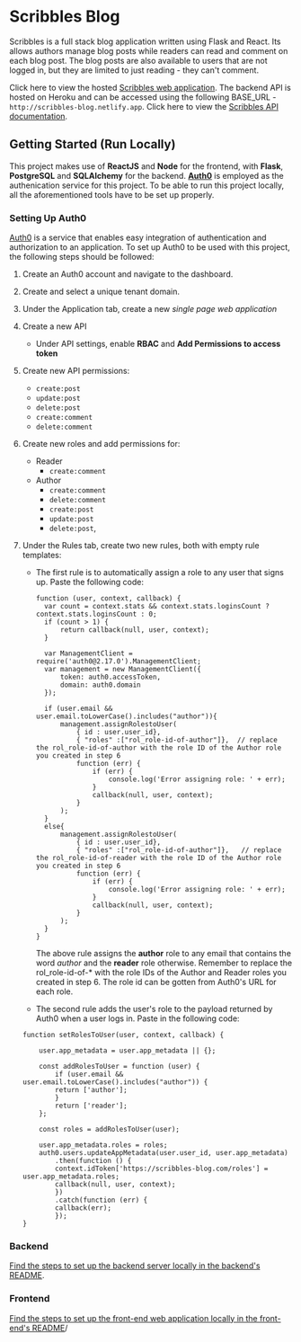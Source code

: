 # Scribbles Blog

Scribbles is a full stack blog application written using Flask and React. Its allows authors manage blog posts while readers can read and comment on each blog post. The blog posts are also available to users that are not logged in, but they are limited to just reading - they can't comment.

Click here to view the hosted [Scribbles web application](http://scribbles-blog.netlify.app). The backend API is hosted on Heroku and can be accessed using the following BASE_URL - `http://scribbles-blog.netlify.app`. Click here to view the [Scribbles API documentation](https://araniera.stoplight.io/docs/scribbles-blog/reference/Scribbles.v1.yaml).

## Getting Started (Run Locally)

This project makes use of **ReactJS** and **Node** for the frontend, with **Flask**, **PostgreSQL** and **SQLAlchemy** for the backend. [**Auth0**](https://auth0.com) is employed as the authenication service for this project. To be able to run this project locally, all the aforementioned tools have to be set up properly.

### Setting Up Auth0

[Auth0](https://auth0.com) is a service that enables easy integration of authentication and authorization to an application. To set up Auth0 to be used with this project, the following steps should be followed:

1.  Create an Auth0 account and navigate to the dashboard.
2.  Create and select a unique tenant domain.
3.  Under the Application tab, create a new _single page web application_
4.  Create a new API
    - Under API settings, enable **RBAC** and **Add Permissions to access token**
5.  Create new API permissions:
    - `create:post`
    - `update:post`
    - `delete:post`
    - `create:comment`
    - `delete:comment`
6.  Create new roles and add permissions for:
    - Reader
      - `create:comment`
    - Author
      - `create:comment`
      - `delete:comment`
      - `create:post`
      - `update:post`
      - `delete:post`,
7.  Under the Rules tab, create two new rules, both with empty rule templates:

    - The first rule is to automatically assign a role to any user that signs up. Paste the following code:

      ```
      function (user, context, callback) {
        var count = context.stats && context.stats.loginsCount ? context.stats.loginsCount : 0;
        if (count > 1) {
            return callback(null, user, context);
        }

        var ManagementClient = require('auth0@2.17.0').ManagementClient;
        var management = new ManagementClient({
            token: auth0.accessToken,
            domain: auth0.domain
        });

        if (user.email && user.email.toLowerCase().includes("author")){
            management.assignRolestoUser(
                { id : user.user_id},
                { "roles" :["rol_role-id-of-author"]},  // replace the rol_role-id-of-author with the role ID of the Author role you created in step 6
                function (err) {
                    if (err) {
                        console.log('Error assigning role: ' + err);
                    }
                    callback(null, user, context);
                }
            );
        }
        else{
            management.assignRolestoUser(
                { id : user.user_id},
                { "roles" :["rol_role-id-of-author"]},   // replace the rol_role-id-of-reader with the role ID of the Author role you created in step 6
                function (err) {
                    if (err) {
                        console.log('Error assigning role: ' + err);
                    }
                    callback(null, user, context);
                }
            );
        }
      }
      ```

      The above rule assigns the **author** role to any email that contains the word _author_ and the **reader** role otherwise. Remember to replace the rol_role-id-of-\* with the role IDs of the Author and Reader roles you created in step 6. The role id can be gotten from Auth0's URL for each role.

    - The second rule adds the user's role to the payload returned by Auth0 when a user logs in. Paste in the following code:

    ```
    function setRolesToUser(user, context, callback) {

        user.app_metadata = user.app_metadata || {};

        const addRolesToUser = function (user) {
            if (user.email && user.email.toLowerCase().includes("author")) {
            return ['author'];
            }
            return ['reader'];
        };

        const roles = addRolesToUser(user);

        user.app_metadata.roles = roles;
        auth0.users.updateAppMetadata(user.user_id, user.app_metadata)
            .then(function () {
            context.idToken['https://scribbles-blog.com/roles'] = user.app_metadata.roles;
            callback(null, user, context);
            })
            .catch(function (err) {
            callback(err);
            });
    }
    ```

### Backend

[Find the steps to set up the backend server locally in the backend's README](./backend/README.md).

### Frontend

[Find the steps to set up the front-end web application locally in the front-end's README](./frontend/README.md)/

